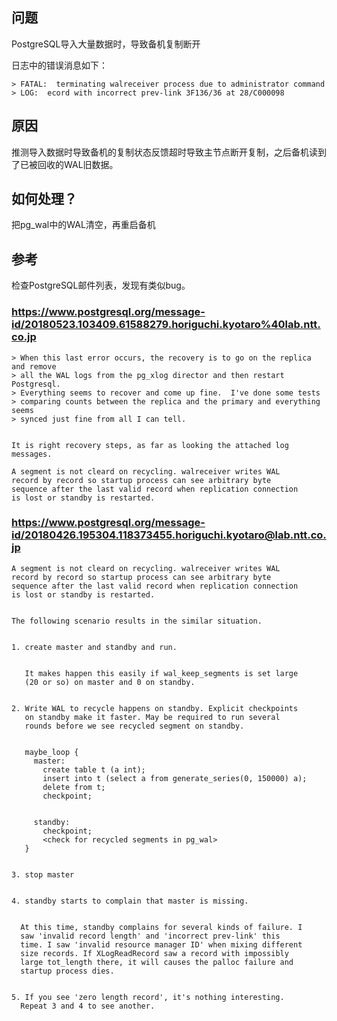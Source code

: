 
## 问题

PostgreSQL导入大量数据时，导致备机复制断开

日志中的错误消息如下：

	> FATAL:  terminating walreceiver process due to administrator command
	> LOG:  ecord with incorrect prev-link 3F136/36 at 28/C000098

## 原因

推测导入数据时导致备机的复制状态反馈超时导致主节点断开复制，之后备机读到了已被回收的WAL旧数据。


## 如何处理？

把pg_wal中的WAL清空，再重启备机


## 参考

检查PostgreSQL邮件列表，发现有类似bug。

### https://www.postgresql.org/message-id/20180523.103409.61588279.horiguchi.kyotaro%40lab.ntt.co.jp

	> When this last error occurs, the recovery is to go on the replica and remove
	> all the WAL logs from the pg_xlog director and then restart Postgresql. 
	> Everything seems to recover and come up fine.  I've done some tests
	> comparing counts between the replica and the primary and everything seems
	> synced just fine from all I can tell.  
	
	
	It is right recovery steps, as far as looking the attached log
	messages.
	
	A segment is not cleard on recycling. walreceiver writes WAL
	record by record so startup process can see arbitrary byte
	sequence after the last valid record when replication connection
	is lost or standby is restarted.

### https://www.postgresql.org/message-id/20180426.195304.118373455.horiguchi.kyotaro@lab.ntt.co.jp

	A segment is not cleard on recycling. walreceiver writes WAL
	record by record so startup process can see arbitrary byte
	sequence after the last valid record when replication connection
	is lost or standby is restarted.
	
	
	The following scenario results in the similar situation.
	
	
	1. create master and standby and run.
	
	
	   It makes happen this easily if wal_keep_segments is set large
	   (20 or so) on master and 0 on standby.
	
	
	2. Write WAL to recycle happens on standby. Explicit checkpoints
	   on standby make it faster. May be required to run several
	   rounds before we see recycled segment on standby.
	
	
	   maybe_loop {
	     master:
	       create table t (a int);
	       insert into t (select a from generate_series(0, 150000) a);
	       delete from t;
	       checkpoint;
	
	
	     standby:
	       checkpoint;
	       <check for recycled segments in pg_wal>
	   }
	
	
	3. stop master
	
	
	4. standby starts to complain that master is missing.
	
	
	  At this time, standby complains for several kinds of failure. I
	  saw 'invalid record length' and 'incorrect prev-link' this
	  time. I saw 'invalid resource manager ID' when mixing different
	  size records. If XLogReadRecord saw a record with impossibly
	  large tot_length there, it will causes the palloc failure and
	  startup process dies.
	
	
	5. If you see 'zero length record', it's nothing interesting.
	  Repeat 3 and 4 to see another.
